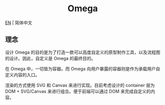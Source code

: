 <h1 style="text-align: center" align="center">Omega</h1>

[EN](https://github.com/LinkXSystem/omega) | 简体中文

## 理念

设计 Omega 的目的是为了打造一款可以高度自定义的原型制作工具，以及流程图的设计。因此，自定义是 Omega 的最终目的。

在 Omega 中，一切皆为容器。而 Omega 向用户暴露的容器则是作为承载用户自定义内容的入口。

渲染的方式使用 SVG 和 Canvas 来进行实现。目前考虑设计的 container 层为 DOM + SVG/Canvas 来进行组合。便于前端可以通过 DOM 来完成自定义的内容。
